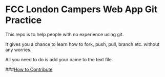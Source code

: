# FCC London Campers Web App Git Practice

This repo is to help people with no experience using git.

It gives you a chance to learn how to fork, push, pull, branch etc. without any worries.


All you need to do is add your name to the text file.


###[How to Contribute](CONTRIBUTING.md)